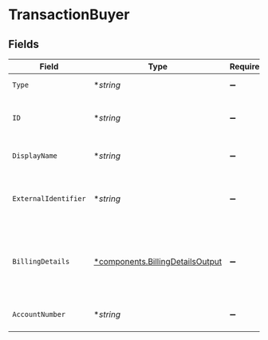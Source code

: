 # TransactionBuyer


## Fields

| Field                                                                               | Type                                                                                | Required                                                                            | Description                                                                         | Example                                                                             |
| ----------------------------------------------------------------------------------- | ----------------------------------------------------------------------------------- | ----------------------------------------------------------------------------------- | ----------------------------------------------------------------------------------- | ----------------------------------------------------------------------------------- |
| `Type`                                                                              | **string*                                                                           | :heavy_minus_sign:                                                                  | Always `buyer`.                                                                     | buyer                                                                               |
| `ID`                                                                                | **string*                                                                           | :heavy_minus_sign:                                                                  | The ID for the buyer.                                                               | fe26475d-ec3e-4884-9553-f7356683f7f9                                                |
| `DisplayName`                                                                       | **string*                                                                           | :heavy_minus_sign:                                                                  | The display name for the buyer.                                                     | John Doe                                                                            |
| `ExternalIdentifier`                                                                | **string*                                                                           | :heavy_minus_sign:                                                                  | The merchant identifier for this buyer.                                             | buyer-12345                                                                         |
| `BillingDetails`                                                                    | [*components.BillingDetailsOutput](../../models/components/billingdetailsoutput.md) | :heavy_minus_sign:                                                                  | The billing name, address, email, and other fields for this buyer.                  |                                                                                     |
| `AccountNumber`                                                                     | **string*                                                                           | :heavy_minus_sign:                                                                  | The buyer account number.                                                           |                                                                                     |